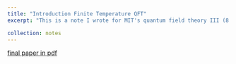 ```yaml
---
title: "Introduction Finite Temperature QFT"
excerpt: "This is a note I wrote for MIT's quantum field theory III (8.325) final presentation. In the presentation, I briefly summarized the Matsubara formalism of finite temperature field theory and introduced applications using scalar fields, bridging field theory and statistical mechanics."

collection: notes
---
```


[final paper in pdf](https://github.com/arthurlin0722/arthurlin0722.github.io/blob/fb3f63c37c6f292bcc01fe2df1773caa22a3a278/files/8_325_project.pdf) 



